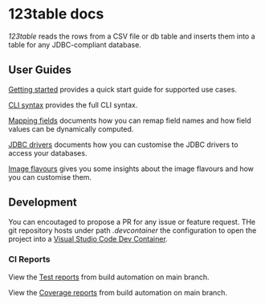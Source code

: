 # 123table docs

_123table_ reads the rows from a CSV file or db table
and inserts them into a table for any JDBC-compliant database.


## User Guides

[Getting started](guide/getting-started/) provides a quick start guide
for supported use cases.

[CLI syntax](guide/cli.html) provides the full CLI syntax. 

[Mapping fields](guide/mapper.html) documents how you can
remap field names and how field values can be dynamically computed. 

[JDBC drivers](guide/drivers.html) documents how you can
customise the JDBC drivers to access your databases. 

[Image flavours](guide/flavours.html) gives you some insights
about the image flavours and how you can customise them. 


## Development

You can encoutaged to propose a PR for any issue or feature request.
THe git repository hosts under path _.devcontainer_ the configuration
to open the project into a
[Visual Studio Code Dev Container](https://code.visualstudio.com/docs/devcontainers/containers).


### CI Reports

View the [Test reports](tests.html) from build automation on main branch.

View the [Coverage reports](coverage/) from build automation on main branch.